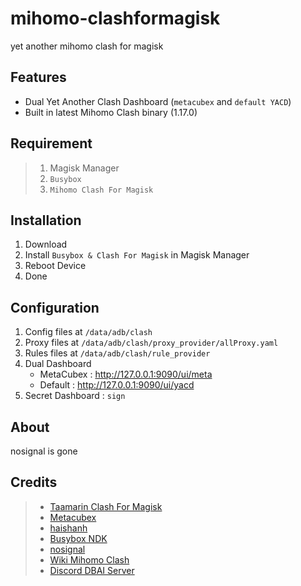 # mihomo-clashformagisk
yet another mihomo clash for magisk

## Features
- Dual Yet Another Clash Dashboard (`metacubex` and `default YACD`)
- Built in latest Mihomo Clash binary (1.17.0)

## Requirement
> 1. Magisk Manager
> 2. `Busybox`
> 3. `Mihomo Clash For Magisk`

## Installation
1. Download 
2. Install `Busybox & Clash For Magisk` in Magisk Manager
3. Reboot Device
4. Done

## Configuration
1. Config files at `/data/adb/clash`
2. Proxy files at `/data/adb/clash/proxy_provider/allProxy.yaml`
3. Rules files at `/data/adb/clash/rule_provider`
4. Dual Dashboard
   - MetaCubex : http://127.0.0.1:9090/ui/meta
   - Default : http://127.0.0.1:9090/ui/yacd
5. Secret Dashboard : `sign`
   
## About
nosignal is gone

## Credits
> - [Taamarin Clash For Magisk](https://github.com/taamarin/ClashforMagisk)
> - [Metacubex](https://github.com/MetaCubeX)
> - [haishanh](https://github.com/haishanh/yacd)
> - [Busybox NDK](https://github.com/Magisk-Modules-Repo/busybox-ndk)
> - [nosignal](https://github.com/nosignals)
> - [Wiki Mihomo Clash](https://wiki.metacubex.one/)
> - [Discord DBAI Server](https://discord.gg/pEuzZZaHzV)
